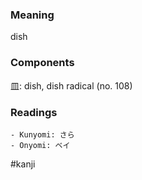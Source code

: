 ### Meaning

dish

### Components

皿: dish, dish radical (no. 108)

### Readings

```
- Kunyomi: さら
- Onyomi: ベイ
```

#kanji